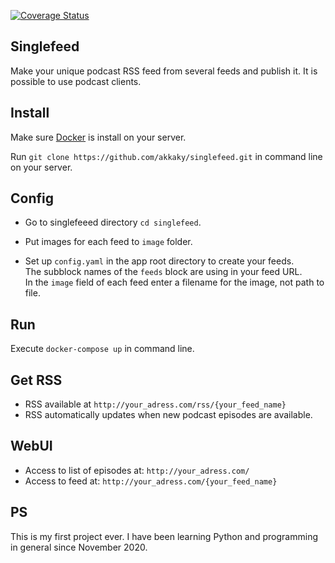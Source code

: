 [![Coverage Status](https://coveralls.io/repos/github/akkaky/singlefeed/badge.svg?branch=main)](https://coveralls.io/github/akkaky/singlefeed?branch=main)

## Singlefeed
Make your unique podcast RSS feed from several feeds and publish it. It is possible to use podcast clients.

## Install 
Make sure [Docker](https://www.docker.com/) is install on your server.

Run `git clone https://github.com/akkaky/singlefeed.git` in command line on your server.

## Config
- Go to singlefeeed directory `cd singlefeed`.

- Put images for each feed to `image` folder. 

- Set up `config.yaml` in the app root directory to create your feeds.<br>
The subblock names of the `feeds` block are using in your feed URL.<br>
In the `image` field of each feed enter a filename for the image, not path to file.

## Run
Execute `docker-compose up` in command line.

## Get RSS
- RSS available at `http://your_adress.com/rss/{your_feed_name}`
- RSS automatically updates when new podcast episodes are available.

## WebUI
- Access to list of episodes at: `http://your_adress.com/`
- Access to feed at: `http://your_adress.com/{your_feed_name}`

## PS
This is my first project ever. I have been learning Python and programming in general since November 2020.
